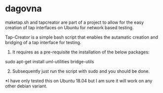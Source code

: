 # dagovna
maketap.sh and tapcreator are part of a project to allow for the easy creation of tap interfaces on Ubuntu for network based testing.

Tap-Creator is a simple bash script that enables the autamatic creation and bridging of a tap interface for testing.

1. It requires as a pre-requisite the installation of the below packages:

 sudo apt-get install uml-utilities bridge-utils

2. Subsequently just run the script with sudo and you should be done.

*I have only tested this on Ubuntu 18.04 but I am sure it will work on any other debian variant.


